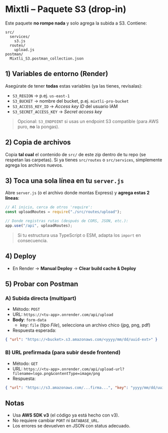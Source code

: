 
# Mixtli – Paquete S3 (drop‑in)

Este paquete **no rompe nada** y solo agrega la subida a S3. Contiene:

```
src/
  services/
    s3.js
  routes/
    upload.js
postman/
  Mixtli_S3.postman_collection.json
```

## 1) Variables de entorno (Render)
Asegúrate de tener **todas** estas variables (ya las tienes, revísalas):

- `S3_REGION` → p.ej. `us-east-1`
- `S3_BUCKET` → nombre del bucket, p.ej. `mixtli-pro-bucket`
- `S3_ACCESS_KEY_ID` → *Access key ID* del usuario IAM
- `S3_SECRET_ACCESS_KEY` → *Secret access key*

> Opcional: `S3_ENDPOINT` si usas un endpoint S3 compatible (para AWS puro, **no** la pongas).

## 2) Copia de archivos
Copia **tal cual** el contenido de `src/` de este zip dentro de tu repo (se respetan las carpetas).
Si ya tienes `src/routes` o `src/services`, simplemente agrega los archivos nuevos.

## 3) Toca una sola línea en tu `server.js`
Abre `server.js` (o el archivo donde montas Express) y **agrega estas 2 líneas**:

```js
// Al inicio, cerca de otros 'require':
const uploadRoutes = require("./src/routes/upload");

// Donde registras rutas (después de CORS, JSON, etc.):
app.use("/api", uploadRoutes);
```

> Si tu estructura usa TypeScript o ESM, adapta los `import` en consecuencia.

## 4) Deploy
- En Render → **Manual Deploy** → **Clear build cache & Deploy**

## 5) Probar con Postman
### A) Subida directa (multipart)
- Método: `POST`
- URL: `https://<tu-app>.onrender.com/api/upload`
- **Body**: `form-data`
  - key: `file` (tipo *File*), selecciona un archivo chico (jpg, png, pdf)
- Respuesta esperada:
```json
{ "url": "https://<bucket>.s3.amazonaws.com/<yyyy/mm/dd/uuid-ext>" }
```

### B) URL prefirmada (para subir desde frontend)
- Método: `GET`
- URL: `https://<tu-app>.onrender.com/api/upload-url?filename=logo.png&contentType=image/png`
- Respuesta:
```json
{ "url": "https://s3.amazonaws.com/...firma...", "key": "yyyy/mm/dd/uuid.png" }
```

## Notas
- Usa **AWS SDK v3** (el código ya está hecho con v3).
- No requiere cambiar `PORT` ni `DATABASE_URL`.
- Los errores se devuelven en JSON con status adecuado.
